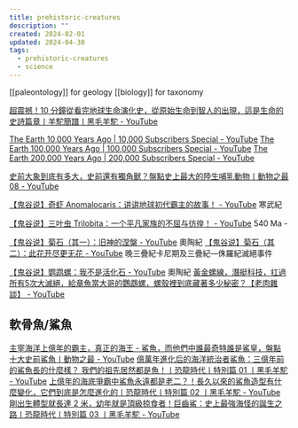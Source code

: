 ```yaml
---
title: prehistoric-creatures
description: ""
created: 2024-02-01
updated: 2024-04-30
tags:
  - prehistoric-creatures
  - science
---
```


[[paleontology]] for geology
[[biology]] for taxonomy

[超震撼！10 分鐘從看完地球生命演化史，從原始生命到智人的出現，這是生命的史詩篇章丨羊駝簡譜丨黑毛羊駝 - YouTube](https://www.youtube.com/watch?v=yI6bYEioLQE)

[The Earth 10,000 Years Ago | 10,000 Subscribers Special - YouTube](https://www.youtube.com/watch?v=yXUzXbB9yJ0)
[The Earth 100,000 Years Ago | 100,000 Subscribers Special - YouTube](https://www.youtube.com/watch?v=q81In8Os4nw)
[The Earth 200,000 Years Ago | 200,000 Subscribers Special - YouTube](https://www.youtube.com/watch?v=EAp87u65snM)

[史前大象到底有多大，史前還有獨角獸？盤點史上最大的陸生哺乳動物丨動物之最 08 - YouTube](https://www.youtube.com/watch?v=nYYtfg0wMFU)

[【鬼谷说】奇虾 Anomalocaris：讲讲地球初代霸主的故事！ - YouTube](https://www.youtube.com/watch?v=J1FBuAJQbO4) 寒武紀

[【鬼谷说】三叶虫 Trilobita：一个平凡家族的不屈与彷徨！ - YouTube](https://www.youtube.com/watch?v=mOVdqggu3fo) 540 Ma -

[【鬼谷说】菊石（其一）：旧神的涅槃 - YouTube](https://www.youtube.com/watch?v=R01SkBwMsCk) 奧陶紀
[【鬼谷说】菊石（其二）：此花开尽更无花 - YouTube](https://www.youtube.com/watch?v=9mQGUQfgq9I) 晚三疊紀卡尼期及三疊紀—侏羅紀滅絕事件

[【鬼谷说】鹦鹉螺：我不是活化石 - YouTube](https://www.youtube.com/watch?v=T5GqZ9QTfnk) 奧陶紀
[黃金螺線，潛艇科技，扛過所有5次大滅絕，給章魚當大哥的鸚鵡螺，螺殼裡到底藏著多少秘密？【老肉雜談】 - YouTube](https://www.youtube.com/watch?v=uyq4xJvPWls)

## 軟骨魚/鯊魚

[主宰海洋上億年的霸主，真正的海王 - 鯊魚，而他們中誰最奇特誰是鯊皇，盤點十大史前鯊魚丨動物之最 - YouTube](https://www.youtube.com/watch?v=tv34a661BrE)
[億萬年進化后的海洋統治者鯊魚：三億年前的鯊魚長的什麼樣？ 我們的祖先居然都是魚！丨恐龍時代丨特別篇 01 丨黑毛羊駝 - YouTube](https://www.youtube.com/watch?v=EY-AUuAT2qQ)
[上億年的海底爭霸中鯊魚永遠都是老二？！長久以來的鯊魚造型有什麼變化，它們到底是怎麼進化的丨恐龍時代丨特別篇 02 丨黑毛羊駝 - YouTube](https://www.youtube.com/watch?v=3r3Eoi3p8P4)
[剛出生體型就長達 2 米，幼年就是頂級掠食者！巨齒鯊：史上最強海怪的誕生之路丨恐龍時代丨特別篇 03 丨黑毛羊駝 - YouTube](https://www.youtube.com/watch?v=a4OY7qmhcb8)

